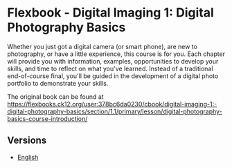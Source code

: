 # Flexbook - Digital Imaging 1: Digital Photography Basics

Whether you just got a digital camera (or smart phone), are new to photography, or have a little experience, this course is for you. Each chapter will provide you with information, examples, opportunities to develop your skills, and time to reflect on what you've learned. Instead of a traditional end-of-course final, you'll be guided in the development of a digital photo portfolio to demonstrate your skills.

The original book can be found at https://flexbooks.ck12.org/user:378bc6da0230/cbook/digital-imaging-1:-digital-photography-basics/section/1.1/primary/lesson/digital-photography-basics-course-introduction/

## Versions

* [English](https://liascript.github.io/course/?https://raw.githubusercontent.com/LiaBooks/Flexbook-Digital-Imaging-1/main/English/README.md)
